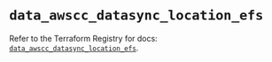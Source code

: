 # `data_awscc_datasync_location_efs`

Refer to the Terraform Registry for docs: [`data_awscc_datasync_location_efs`](https://registry.terraform.io/providers/hashicorp/awscc/0.70.0/docs/data-sources/datasync_location_efs).
